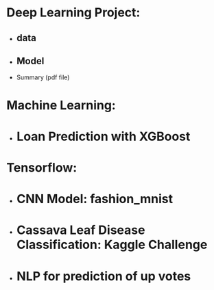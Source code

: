 
# Deep Learning Project:
  - ## data
  - ## Model
  - Summary (pdf file)
# Machine Learning:
  - # Loan Prediction with XGBoost
# Tensorflow: 
  - # CNN Model: fashion_mnist
  - # Cassava Leaf Disease Classification: Kaggle Challenge
  - # NLP for prediction of up votes



